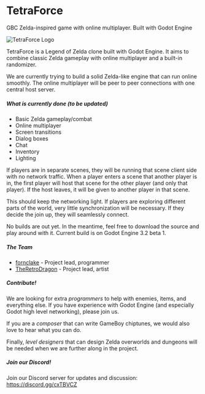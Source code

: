 # TetraForce
GBC Zelda-inspired game with online multiplayer. Built with Godot Engine

![TetraForce Logo](https://fornclake.com/wp-content/uploads/2019/10/tetraforce.jpg "TetraForce Logo")

TetraForce is a Legend of Zelda clone built with Godot Engine. It aims to combine classic Zelda gameplay with online multiplayer and a built-in randomizer.

We are currently trying to build a solid Zelda-like engine that can run online smoothly. The online multiplayer will be peer to peer connections with one central host server.

##### What is currently done (to be updated)
- Basic Zelda gameplay/combat
- Online multiplayer
- Screen transitions
- Dialog boxes
- Chat
- Inventory
- Lighting

If players are in separate scenes, they will be running that scene client side with no network traffic. When a player enters a scene that another player is in, the first player will host that scene for the other player (and only that player). If the host leaves, it will be given to another player in that scene.

This should keep the networking light. If players are exploring different parts of the world, very little synchronization will be necessary. If they decide the join up, they will seamlessly connect.

No builds are out yet. In the meantime, feel free to download the source and play around with it. Current build is on Godot Engine 3.2 beta 1.

##### The Team
- [fornclake](https://twitter.com/_fornclake "fornclake") - Project lead, programmer
- [TheRetroDragon](https://twitter.com/TheRetroDragon "TheRetroDragon") - Project lead, artist

##### Contribute!
We are looking for extra *programmers* to help with enemies, items, and everything else. If you have experience with Godot Engine (and especially Godot high level networking), please join us.

If you are a *composer* that can write GameBoy chiptunes, we would also love to hear what you can do.

Finally, *level designers* that can design Zelda overworlds and dungeons will be needed when we are further along in the project.

##### Join our Discord!
Join our Discord server for updates and discussion: https://discord.gg/cxTBVCZ

